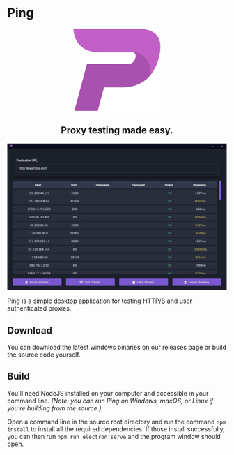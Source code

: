 # Ping
<div style="text-align: center;">
<img src="./src/assets/logo.png" width="200">

## Proxy testing made easy.
</div>

![](src/assets/ping.jpg)

Ping is a simple desktop application for testing HTTP/S and user authenticated proxies.

## Download
You can download the latest windows binaries on our releases page or build the source code yourself.

## Build
You'll need NodeJS installed on your computer and accessible in your command line. _(Note: you can run Ping on Windows, macOS, or Linux if you're building from the source.)_

Open a command line in the source root directory and run the command `npm install` to install all the required dependencies. If those install successfully, you can then run `npm run electron:serve` and the program window should open.